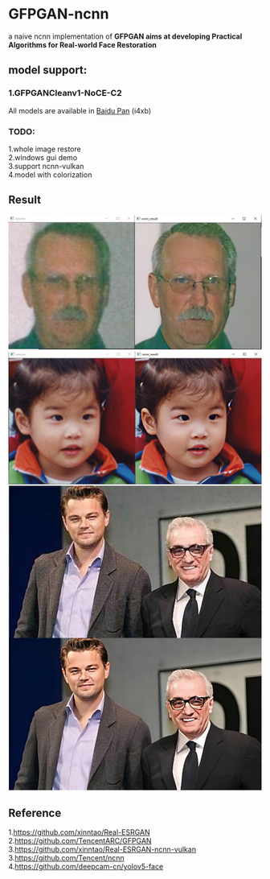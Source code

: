 # GFPGAN-ncnn  
a naive ncnn implementation of **GFPGAN aims at developing Practical Algorithms for Real-world Face Restoration**  
## model support:  
### 1.GFPGANCleanv1-NoCE-C2 
All models are available in [Baidu Pan](https://pan.baidu.com/s/1zbVwK7kh6uVfWgq9AZDJDA) (i4xb)  

### TODO:  
1.whole image restore  
2.windows gui demo  
3.support ncnn-vulkan  
4.model with colorization
## Result 
![](result_1.jpg)  
![](result_2.jpg)  
![](result_3.jpg)  

## Reference  
1.https://github.com/xinntao/Real-ESRGAN  
2.https://github.com/TencentARC/GFPGAN  
3.https://github.com/xinntao/Real-ESRGAN-ncnn-vulkan  
3.https://github.com/Tencent/ncnn  
4.https://github.com/deepcam-cn/yolov5-face  
